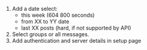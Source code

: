 1. Add a date select:
	- this week (604 800 seconds)
	- from XX to YY date
	- last XX posts (hard, if not supported by API)
1. Select groups or all messages.
1. Add authentication and server details in setup page
